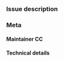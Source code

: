 <!--

If you are encountering the error

  element xref: validity error : IDREF attribute linkend references an unknown ID "opt-home.file._name__.source"

then it means that you are using an old version of Home Manager, such
as the release-20.03 branch, with a recent version of Nixpkgs, such as
version 20.09 or master. See https://git.io/JTb6K for more.

In general, please check if there already exists a relevant issue
before creating a new one.

-->

### Issue description

<!--
Please describe the issue. For support and help please use the IRC
channel #home-manager @ freenode.net instead.
-->

### Meta

#### Maintainer CC

<!--
Please @ people who are in the `meta.maintainers` list of the
offending module. If in doubt, check `git blame` for whoever last
touched something.
-->

#### Technical details

<!--
Please run `nix-shell -p nix-info --run "nix-info -m"` and paste the
result.
-->
